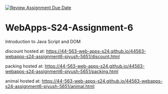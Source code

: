 [![Review Assignment Due Date](https://classroom.github.com/assets/deadline-readme-button-24ddc0f5d75046c5622901739e7c5dd533143b0c8e959d652212380cedb1ea36.svg)](https://classroom.github.com/a/1Z6dGCon)
# WebApps-S24-Assignment-6
Introduction to Java Script and DOM

discount hosted at: https://44-563-web-apps-s24.github.io/44563-webapps-s24-assignment6-piyush-5651/discount.html

packing hosted at: https://44-563-web-apps-s24.github.io/44563-webapps-s24-assignment6-piyush-5651/packing.html

animal hosted at: https://44-563-web-apps-s24.github.io/44563-webapps-s24-assignment6-piyush-5651/animal.html
